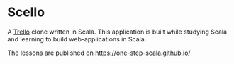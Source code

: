 # Scello
A [Trello](https://trello.com) clone written in Scala. This application is built while studying Scala and learning to build web-applications in Scala.

The lessons are published on https://one-step-scala.github.io/
